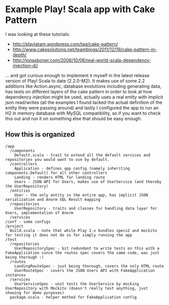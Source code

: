 # Example Play! Scala app with Cake Pattern

I was looking at these tutorials:

* http://playlatam.wordpress.com/tag/cake-pattern/
* http://www.cakesolutions.net/teamblogs/2011/12/19/cake-pattern-in-depth/
* http://jonasboner.com/2008/10/06/real-world-scala-dependency-injection-di/

... and got curious enough to implement it myself in the latest release version of Play! Scala to date (2.2.0-M2).  It makes use of some 2.2 additions like Action.async, database evolutions including generating data, has tests on different layers of the cake pattern in order to look at how dependency injection might be used, actually uses a real entity with implicit json read/writes (all the examples I found lacked the actual definition of the entity they were passing around) and lastly I configured the app to run an H2 in memory database with MySQL compatibility, so if you want to check this out and run it on something else that should be easy enough.

## How this is organized

    /app
      /components
        Default.scala - trait to extend all the default services and repositories you would want to use by default.
      /controllers
        Application - defines app config (namely inheriting components.Default) for all other controllers
        Landing - renders HTML for landing route
        Users - JSON API for Users, makes use of UserService (and thereby the UserRepository)
      /entities
        User - the only entity in the entire app, has implicit JSON serialization and Anorm SQL Result mapping
      /repositories
        UserRepository - traits and classes for handling data layer for Users, implementation of Anorm
      /services
    /conf - some configs
    /project
      Build.scala - note that while Play 2.x bundles specs2 and mockito for testing it does not do so for simply running the app
    /test
      /repositories
        UserRepositorySpec - bit redundant to write tests on this with a FakeApplication since the routes spec covers the same code, was just being thorough :)
      /routes
        LandingRouteSpec - just being thorough, covers the only HTML route
        UserRouteSpec - covers the JSON Users API with FakeApplication instances
      /services
        UserServiceSpec - unit tests the UserService by mocking UserRepository with Mockito (doesn't really test anything, just showing for demo purposes)
      package.scala - helper method for FakeApplication config